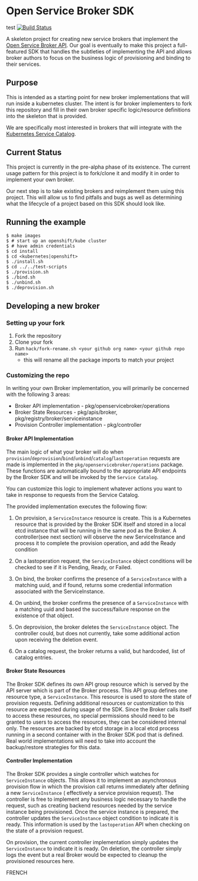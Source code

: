 # Open Service Broker SDK
test
[![Build Status](https://travis-ci.org/openshift/open-service-broker-sdk.svg?branch=master)](https://travis-ci.org/openshift/open-service-broker-sdk)

A skeleton project for creating new service brokers that implement the
[Open Service Broker API](https://github.com/openservicebrokerapi/servicebroker).
Our goal is eventually to make this project a full-featured SDK that handles
the subtleties of implementing the API and allows broker authors to focus on
the business logic of provisioning and binding to their services.

## Purpose

This is intended as a starting point for new broker implementations that will
run inside a kubernetes cluster.  The intent is for broker implementers to
fork this repository and fill in their own broker specific logic/resource
definitions into the skeleton that is provided.

We are specifically most interested in brokers that will integrate with the
[Kubernetes Service Catalog](https://github.com/kubernetes-incubator/service-catalog).

## Current Status

This project is currently in the pre-alpha phase of its existence.  The
current usage pattern for this project is to fork/clone it and modify it in
order to implement your own broker.

Our next step is to take existing brokers and reimplement them using this
project. This will allow us to find pitfalls and bugs as well as determining
what the lifecycle of a project based on this SDK should look like.

## Running the example

```
$ make images
$ # start up an openshift/kube cluster
$ # have admin credentials
$ cd install
$ cd <kubernetes|openshift>
$ ./install.sh
$ cd ../../test-scripts
$ ./provision.sh
$ ./bind.sh
$ ./unbind.sh
$ ./deprovision.sh
```

## Developing a new broker

### Setting up your fork

1) Fork the repository
2) Clone your fork
3) Run `hack/fork-rename.sh <your github org name> <your github repo name>`
    *  this will rename all the package imports to match your project

### Customizing the repo

In writing your own Broker implementation, you will primarily be concerned with the following 3 areas:

* Broker API implementation - pkg/openservicebroker/operations
* Broker State Resources - pkg/apis/broker, pkg/registry/broker/serviceinstance
* Provision Controller implementation - pkg/controller


#### Broker API Implementation

The main logic of what your broker will do when `provision`/`deprovision`/`bind`/`unbind`/`catalog`/`lastoperation` requests
are made is implemented in the `pkg/openservicebroker/operations` package.  These functions
are automatically bound to the appropriate API endpoints by the Broker SDK and will be invoked
by the `Service Catalog`.

You can customize this logic to implement whatever actions you want to take in response to requests from the Service Catalog.

The provided implementation executes the following flow:

1) On provision, a `ServiceInstance` resource is create.  This is a Kubernetes resource that is provided by the Broker SDK
itself and stored in a local etcd instance that will be running in the same pod as the Broker.  A controller(see next section) will
observe the new ServiceInstance and process it to complete the provision operation, and add the Ready condition

2) On a lastoperation request, the `ServiceInstance` object conditions will be checked to see if it is Pending, Ready, or Failed.

3) On bind, the broker confirms the presence of a `ServiceInstance` with a matching uuid, and if found, returns some credential
information associated with the ServiceInstance.

4) On unbind, the broker confirms the presence of a `ServiceInstance` with a matching uuid and based the success/failure response
on the existence of that object.

5) On deprovision, the broker deletes the `ServiceInstance` object.  The controller could, but does not currently, take some
additional action upon receiving the deletion event.

6) On a catalog request, the broker returns a valid, but hardcoded, list of catalog entries.

#### Broker State Resources

The Broker SDK defines its own API group resource which is served by the API server which is part of the Broker process.
This API group defines one resource type, a `ServiceInstance`.  This resource is used to store the state of provision requests.
Defining additional resources or customization to this resource are expected during usage of the SDK.  Since the Broker calls
itself to access these resources, no special permissions should need to be granted to users to access the resources, they
can be considered internal only.  The resources are backed by etcd storage in a local etcd process running in a second container
with in the Broker SDK pod that is defined.  Real world implementations will need to take into account the backup/restore
strategies for this data.


#### Controller Implementation

The Broker SDK provides a single controller which watches for `ServiceInstance` objects.  This allows it to implement an
asynchronous provision flow in which the provision call returns immediately after defining a new `ServiceInstance` (
effectively a service provision request).  The controller is free to implement any business logic necessary to handle
the request, such as creating backend resources needed by the service instance being provisioned.  Once the service
instance is prepared, the controller updates the `ServiceInstance` object condition to indicate it is ready.  This
information is used by the `lastoperation` API when checking on the state of a provision request.

On provision, the current controller implementation simply updates the `ServiceInstance` to indicate it is ready.
On deletion, the controller simply logs the event but a real Broker would be expected to cleanup the provisioned resources
here.


FRENCH

